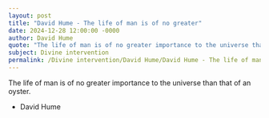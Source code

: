 ```yaml
---
layout: post
title: "David Hume - The life of man is of no greater"
date: 2024-12-28 12:00:00 -0000
author: David Hume
quote: "The life of man is of no greater importance to the universe than that of an oyster."
subject: Divine intervention
permalink: /Divine intervention/David Hume/David Hume - The life of man is of no greater
---
```


The life of man is of no greater importance to the universe than that of an oyster.

- David Hume
